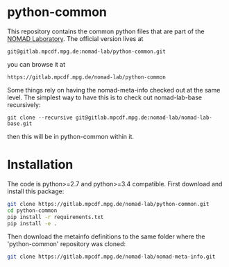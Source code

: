 # __python-common__

This repository contains the common python files that are
part of the [NOMAD Laboratory](http://nomad-lab.eu).
The official version lives at

    git@gitlab.mpcdf.mpg.de:nomad-lab/python-common.git

you can browse it at

    https://gitlab.mpcdf.mpg.de/nomad-lab/python-common

Some things rely on having the nomad-meta-info checked out at the same level.
The simplest way to have this is to check out nomad-lab-base recursively:

    git clone --recursive git@gitlab.mpcdf.mpg.de:nomad-lab/nomad-lab-base.git

then this will be in python-common within it.

# Installation
The code is python>=2.7 and python>=3.4 compatible. First download and install
this package:

```sh
git clone https://gitlab.mpcdf.mpg.de/nomad-lab/python-common.git
cd python-common
pip install -r requirements.txt
pip install -e .
```

Then download the metainfo definitions to the same folder where the
'python-common' repository was cloned:

```sh
git clone https://gitlab.mpcdf.mpg.de/nomad-lab/nomad-meta-info.git
```
